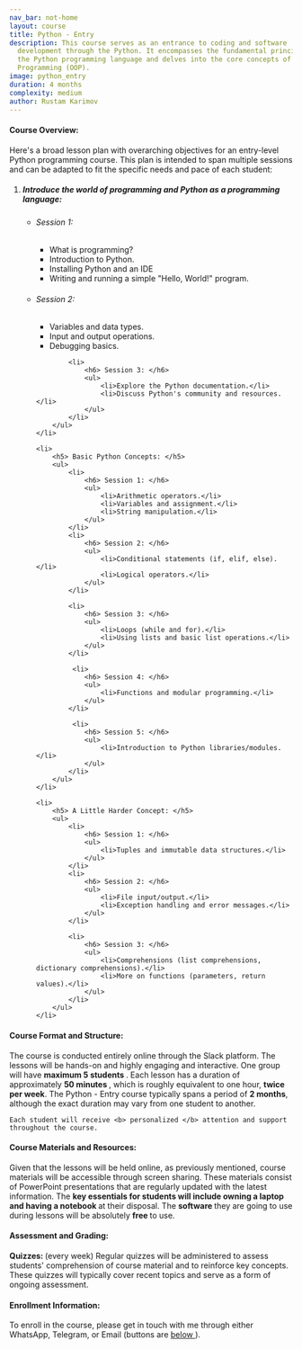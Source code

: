 ```yaml
---
nav_bar: not-home
layout: course
title: Python - Entry
description: This course serves as an entrance to coding and software
  development through the Python. It encompasses the fundamental principles of
  the Python programming language and delves into the core concepts of Object-Oriented
  Programming (OOP).
image: python_entry
duration: 4 months
complexity: medium
author: Rustam Karimov
---
```


<!-- Course Overview -->
<h4><i class="fa-regular fa-eye" style="color: #000000;"></i> Course Overview: </h4>
<p>Here's a broad lesson plan with overarching objectives for an entry-level Python programming course. This
    plan is intended to span multiple sessions and can be adapted to fit the specific needs and pace of each
    student:
</p>
<ol>
    <li>
        <h5> Introduce the world of programming and Python as a programming language: </h5>
        <ul>
            <li>
                <h6> Session 1: </h6>
                <ul>
                    <li>What is programming?</li>
                    <li>Introduction to Python.</li>
                    <li>Installing Python and an IDE</li>
                    <li>Writing and running a simple "Hello, World!" program.</li>
                </ul>
            </li>
            <li>
                <h6> Session 2: </h6>
                <ul>
                    <li>Variables and data types.</li>
                    <li>Input and output operations.</li>
                    <li>Debugging basics.</li>
                </ul>
            </li>

            <li>
                <h6> Session 3: </h6>
                <ul>
                    <li>Explore the Python documentation.</li>
                    <li>Discuss Python's community and resources.</li>
                </ul>
            </li>
        </ul>
    </li>

    <li>
        <h5> Basic Python Concepts: </h5>
        <ul>
            <li>
                <h6> Session 1: </h6>
                <ul>
                    <li>Arithmetic operators.</li>
                    <li>Variables and assignment.</li>
                    <li>String manipulation.</li>
                </ul>
            </li>
            <li>
                <h6> Session 2: </h6>
                <ul>
                    <li>Conditional statements (if, elif, else).</li>
                    <li>Logical operators.</li>
                </ul>
            </li>

            <li>
                <h6> Session 3: </h6>
                <ul>
                    <li>Loops (while and for).</li>
                    <li>Using lists and basic list operations.</li>
                </ul>
            </li>

             <li>
                <h6> Session 4: </h6>
                <ul>
                    <li>Functions and modular programming.</li>
                </ul>
            </li>

             <li>
                <h6> Session 5: </h6>
                <ul>
                    <li>Introduction to Python libraries/modules.</li>
                </ul>
            </li>
        </ul>
    </li>

    <li>
        <h5> A Little Harder Concept: </h5>
        <ul>
            <li>
                <h6> Session 1: </h6>
                <ul>
                    <li>Tuples and immutable data structures.</li>
                </ul>
            </li>
            <li>
                <h6> Session 2: </h6>
                <ul>
                    <li>File input/output.</li>
                    <li>Exception handling and error messages.</li>
                </ul>
            </li>

            <li>
                <h6> Session 3: </h6>
                <ul>
                    <li>Comprehensions (list comprehensions, dictionary comprehensions).</li>
                    <li>More on functions (parameters, return values).</li>
                </ul>
            </li>
        </ul>
    </li>
</ol>

<!-- Course Format and Structure -->
<h4><i class="fa-solid fa-computer"></i> Course Format and Structure: </h4>
<p>
    The course is conducted entirely online through the Slack platform. The lessons will be hands-on and
    highly engaging and interactive. One group will have <b> maximum 5 students </b>.
    Each lesson has a duration of approximately <b> 50 minutes </b>, which is roughly equivalent to one
    hour,
    <b>twice per week</b>.
    The Python - Entry course typically spans a period of <b>2 months</b>, although the exact
    duration may vary
    from one student to another.

    Each student will receive <b> personalized </b> attention and support throughout the course.
</p>

<!-- Course Materials and Resources -->
<h4><i class="fa-solid fa-book"></i> Course Materials and Resources: </h4>
<p> Given that the lessons will be held online, as previously mentioned, course materials will be accessible
    through
    screen sharing. These materials consist of PowerPoint presentations that are regularly updated with the
    latest information. The <b> key essentials for students will include owning a laptop and having a
        notebook </b>
    at their disposal. The <b> software </b> they are going to use during lessons will be absolutely <b>
        free </b> to use.</p>

<!-- Assessment and Grading -->
<h4><i class="fa-solid fa-cubes-stacked"></i> Assessment and Grading: </h4>
<p><b> Quizzes: </b> (every week) Regular quizzes will be administered to assess students' comprehension
    of course material and
    to reinforce key concepts. These quizzes will typically cover recent topics and serve as a form of
    ongoing assessment.
</p>

<!-- Enrollment Information -->
<h4><i class="fa-solid fa-hat-wizard"></i> Enrollment Information: </h4>
<p> To enroll in the course, please get in touch with me through either WhatsApp, Telegram, or Email
    (buttons are <a href="#connect"> below </a>).</p>
